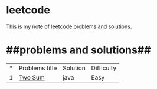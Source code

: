 # leetcode
This is my note of leetcode problems and solutions.

##problems and solutions##
=
<table>
  <tr>
    <td>
    *
    </td>
     <td>
    Problems title
    </td>
     <td>
    Solution	
    </td>
    <td>
    Difficulty
    </td>
  </tr>
   <tr>
    <td>
    1
    </td>
     <td>
       <a href="https://leetcode.com/problems/two-sum/description/" >Two Sum</a>
    </td>
     <td>
    java
    </td>
    <td>
   Easy
    </td>
  </tr>
</table>
